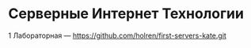 # Серверные Интернет Технологии 
1 Лабораторная — https://github.com/holren/first-servers-kate.git

